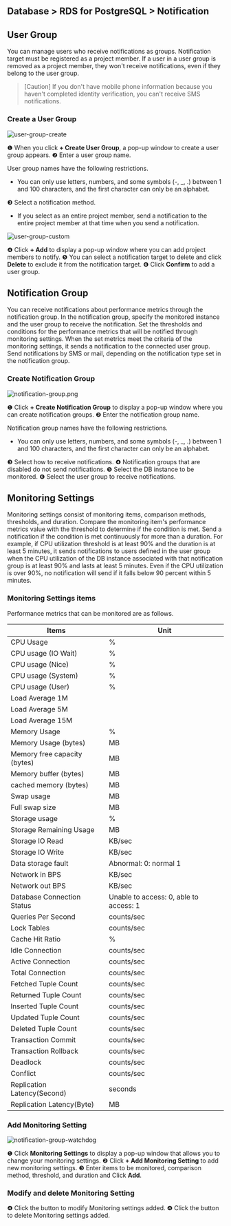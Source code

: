 ## Database > RDS for PostgreSQL > Notification

## User Group

You can manage users who receive notifications as groups. Notification target must be registered as a project member. If a user in a user group is removed as a project member, they won't receive notifications, even if they belong to the user group.

> [Caution]
> If you don't have mobile phone information because you haven't completed identity verification, you can't receive SMS notifications.

### Create a User Group

![user-group-create](https://static-station.ngovc.com/v1/AUTH_3365819a41194e7ca358853f5b2eec52/cdn/prod_rds_postgres/20240813/user-group-create-en.png)

❶ When you click **+ Create User Group**, a pop-up window to create a user group appears.
❷ Enter a user group name.

User group names have the following restrictions.

* You can only use letters, numbers, and some symbols (-, _, .) between 1 and 100 characters, and the first character can only be an alphabet.

❸ Select a notification method.

* If you select as an entire project member, send a notification to the entire project member at that time when you send a notification.

![user-group-custom](https://static-station.ngovc.com/v1/AUTH_3365819a41194e7ca358853f5b2eec52/cdn/prod_rds_postgres/20240813/user-group-custom-en.png)

❹ Click **+ Add** to display a pop-up window where you can add project members to notify.
❺ You can select a notification target to delete and click **Delete** to exclude it from the notification target.
❻ Click **Confirm** to add a user group.

## Notification Group

You can receive notifications about performance metrics through the notification group. In the notification group, specify the monitored instance and the user group to receive the notification. Set the thresholds and conditions for the performance metrics that will be notified through monitoring settings. When the set metrics meet the criteria of the monitoring settings, it sends a notification to the connected user group. Send notifications by SMS or mail, depending on the notification type set in the notification group.

### Create Notification Group

![notification-group.png](https://static-station.ngovc.com/v1/AUTH_3365819a41194e7ca358853f5b2eec52/cdn/prod_rds_postgres/20240813/notification-group-en.png)

❶ Click **+ Create Notification Group** to display a pop-up window where you can create notification groups.
❷ Enter the notification group name.

Notification group names have the following restrictions.

* You can only use letters, numbers, and some symbols (-, _, .) between 1 and 100 characters, and the first character can only be an alphabet.

❸ Select how to receive notifications.
❹ Notification groups that are disabled do not send notifications.
❺ Select the DB instance to be monitored.
❻ Select the user group to receive notifications.

## Monitoring Settings

Monitoring settings consist of monitoring items, comparison methods, thresholds, and duration. Compare the monitoring item's performance metrics value with the threshold to determine if the condition is met. Send a notification if the condition is met continuously for more than a duration. For example, if CPU utilization threshold is at least 90% and the duration is at least 5 minutes, it sends notifications to users defined in the user group when the CPU utilization of the DB instance associated with that notification group is at least 90% and lasts at least 5 minutes. Even if the CPU utilization is over 90%, no notification will send if it falls below 90 percent within 5 minutes.

### Monitoring Settings items

Performance metrics that can be monitored are as follows.

| Items                        | Unit                                   |
|------------------------------|----------------------------------------|
| CPU Usage                    | %                                      |
| CPU usage (IO Wait)          | %                                      |
| CPU usage (Nice)             | %                                      |
| CPU usage (System)           | %                                      |
| CPU usage (User)             | %                                      |
| Load Average 1M              |                                        |
| Load Average 5M              |                                        |
| Load Average 15M             |                                        |
| Memory Usage                 | %                                      |
| Memory Usage (bytes)         | MB                                     |
| Memory free capacity (bytes) | MB                                     |
| Memory buffer (bytes)        | MB                                     |
| cached memory (bytes)        | MB                                     |
| Swap usage                   | MB                                     |
| Full swap size               | MB                                     |
| Storage usage                | %                                      |
| Storage Remaining Usage      | MB                                     |
| Storage IO Read              | KB/sec                                 |
| Storage IO Write             | KB/sec                                 |
| Data storage fault           | Abnormal: 0: normal 1                  |
| Network in BPS               | KB/sec                                 |
| Network out BPS              | KB/sec                                 |
| Database Connection Status   | Unable to access: 0, able to access: 1 |
| Queries Per Second           | counts/sec                             |
| Lock Tables                  | counts/sec                             |
| Cache Hit Ratio              | %                                      |
| Idle Connection              | counts/sec                             |
| Active Connection            | counts/sec                             |
| Total Connection             | counts/sec                             |
| Fetched Tuple Count          | counts/sec                             |
| Returned Tuple Count         | counts/sec                             |
| Inserted Tuple Count         | counts/sec                             |
| Updated Tuple Count          | counts/sec                             |
| Deleted Tuple Count          | counts/sec                             |
| Transaction Commit           | counts/sec                             |
| Transaction Rollback         | counts/sec                             |
| Deadlock                     | counts/sec                             |
| Conflict                     | counts/sec                             |
| Replication Latency(Second)  | seconds                                |
| Replication Latency(Byte)    | MB                                     |

### Add Monitoring Setting

![notification-group-watchdog](https://static-station.ngovc.com/v1/AUTH_3365819a41194e7ca358853f5b2eec52/cdn/prod_rds_postgres/20240813/notification-group-watchdog-en.png)

❶ Click **Monitoring Settings** to display a pop-up window that allows you to change your monitoring settings.
❷ Click **+ Add Monitoring Setting** to add new monitoring settings.
❸ Enter items to be monitored, comparison method, threshold, and duration and Click **Add**.

### Modify and delete Monitoring Setting

❹ Click the button to modify Monitoring settings added.
❹ Click the button to delete Monitoring settings added.
